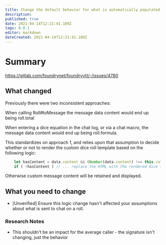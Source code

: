 ```yaml
---
title: Change the default behavior for what is automatically populated as ChatMessageData#content when a Roll is included in a Chat Message.
description: 
published: true
date: 2021-04-14T12:21:41.109Z
tags: 0.8.1
editor: markdown
dateCreated: 2021-04-14T12:21:41.109Z
---
```


# Summary
https://gitlab.com/foundrynet/foundryvtt/-/issues/4780

## What changed
Previously there were two inconsistent approaches:

When calling Roll#toMessage the message data content would end up being roll.total

When entering a dice equation in the chat log, or via a chat macro, the message data content would end up being roll.formula.

This standardizes on approach 1, and relies upon that assumption to decide whether or not to render the custom dice roll template based on the following logic:
```js
	let hasContent = data.content && (Number(data.content) !== this.roll.total);
	if ( !hasContent ) // ... replace the HTML with the rendered dice template
```

Otherwise custom message content will be retained and displayed.

## What you need to change

* [Unverified] Ensure this logic change hasn't affected your assumptions about what is sent to chat on a roll.

### Research Notes

* This shouldn't be an impact for the average caller - the signature isn't changing, just the behavior